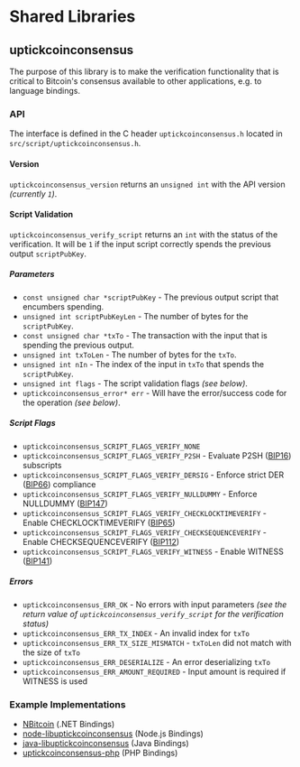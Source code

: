 Shared Libraries
================

## uptickcoinconsensus

The purpose of this library is to make the verification functionality that is critical to Bitcoin's consensus available to other applications, e.g. to language bindings.

### API

The interface is defined in the C header `uptickcoinconsensus.h` located in `src/script/uptickcoinconsensus.h`.

#### Version

`uptickcoinconsensus_version` returns an `unsigned int` with the API version *(currently `1`)*.

#### Script Validation

`uptickcoinconsensus_verify_script` returns an `int` with the status of the verification. It will be `1` if the input script correctly spends the previous output `scriptPubKey`.

##### Parameters
- `const unsigned char *scriptPubKey` - The previous output script that encumbers spending.
- `unsigned int scriptPubKeyLen` - The number of bytes for the `scriptPubKey`.
- `const unsigned char *txTo` - The transaction with the input that is spending the previous output.
- `unsigned int txToLen` - The number of bytes for the `txTo`.
- `unsigned int nIn` - The index of the input in `txTo` that spends the `scriptPubKey`.
- `unsigned int flags` - The script validation flags *(see below)*.
- `uptickcoinconsensus_error* err` - Will have the error/success code for the operation *(see below)*.

##### Script Flags
- `uptickcoinconsensus_SCRIPT_FLAGS_VERIFY_NONE`
- `uptickcoinconsensus_SCRIPT_FLAGS_VERIFY_P2SH` - Evaluate P2SH ([BIP16](https://github.com/uptickcoin-project/bips/blob/master/bip-0016.mediawiki)) subscripts
- `uptickcoinconsensus_SCRIPT_FLAGS_VERIFY_DERSIG` - Enforce strict DER ([BIP66](https://github.com/uptickcoin-project/bips/blob/master/bip-0066.mediawiki)) compliance
- `uptickcoinconsensus_SCRIPT_FLAGS_VERIFY_NULLDUMMY` - Enforce NULLDUMMY ([BIP147](https://github.com/uptickcoin-project/bips/blob/master/bip-0147.mediawiki))
- `uptickcoinconsensus_SCRIPT_FLAGS_VERIFY_CHECKLOCKTIMEVERIFY` - Enable CHECKLOCKTIMEVERIFY ([BIP65](https://github.com/uptickcoin-project/bips/blob/master/bip-0065.mediawiki))
- `uptickcoinconsensus_SCRIPT_FLAGS_VERIFY_CHECKSEQUENCEVERIFY` - Enable CHECKSEQUENCEVERIFY ([BIP112](https://github.com/uptickcoin-project/bips/blob/master/bip-0112.mediawiki))
- `uptickcoinconsensus_SCRIPT_FLAGS_VERIFY_WITNESS` - Enable WITNESS ([BIP141](https://github.com/uptickcoin-project/bips/blob/master/bip-0141.mediawiki))

##### Errors
- `uptickcoinconsensus_ERR_OK` - No errors with input parameters *(see the return value of `uptickcoinconsensus_verify_script` for the verification status)*
- `uptickcoinconsensus_ERR_TX_INDEX` - An invalid index for `txTo`
- `uptickcoinconsensus_ERR_TX_SIZE_MISMATCH` - `txToLen` did not match with the size of `txTo`
- `uptickcoinconsensus_ERR_DESERIALIZE` - An error deserializing `txTo`
- `uptickcoinconsensus_ERR_AMOUNT_REQUIRED` - Input amount is required if WITNESS is used

### Example Implementations
- [NBitcoin](https://github.com/NicolasDorier/NBitcoin/blob/master/NBitcoin/Script.cs#L814) (.NET Bindings)
- [node-libuptickcoinconsensus](https://github.com/bitpay/node-libuptickcoinconsensus) (Node.js Bindings)
- [java-libuptickcoinconsensus](https://github.com/dexX7/java-libuptickcoinconsensus) (Java Bindings)
- [uptickcoinconsensus-php](https://github.com/Bit-Wasp/uptickcoinconsensus-php) (PHP Bindings)
